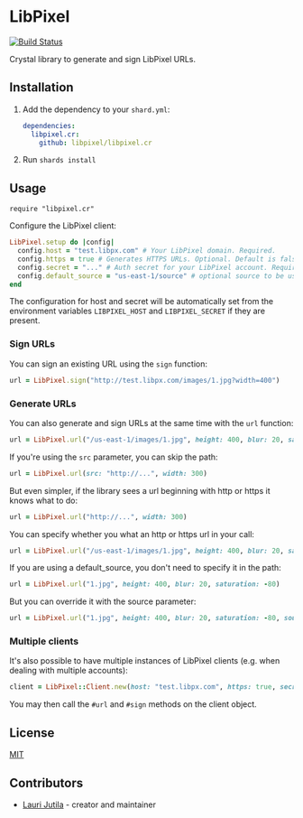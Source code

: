 # LibPixel

[![Build Status](https://travis-ci.org/libpixel/libpixel.cr.svg?branch=master)](https://travis-ci.org/libpixel/libpixel.cr)

Crystal library to generate and sign LibPixel URLs.

## Installation

1. Add the dependency to your `shard.yml`:

   ```yaml
   dependencies:
     libpixel.cr:
       github: libpixel/libpixel.cr
   ```

2. Run `shards install`

## Usage

```crystal
require "libpixel.cr"
```

Configure the LibPixel client:

```ruby
LibPixel.setup do |config|
  config.host = "test.libpx.com" # Your LibPixel domain. Required.
  config.https = true # Generates HTTPS URLs. Optional. Default is false.
  config.secret = "..." # Auth secret for your LibPixel account. Required for signing requests.
  config.default_source = "us-east-1/source" # optional source to be used, can be overriden
end
```

The configuration for host and secret will be automatically set from the environment variables `LIBPIXEL_HOST` and `LIBPIXEL_SECRET` if they are present.

### Sign URLs

You can sign an existing URL using the `sign` function:

```ruby
url = LibPixel.sign("http://test.libpx.com/images/1.jpg?width=400")
```

### Generate URLs

You can also generate and sign URLs at the same time with the `url` function:

```ruby
url = LibPixel.url("/us-east-1/images/1.jpg", height: 400, blur: 20, saturation: -80)
```

If you're using the `src` parameter, you can skip the path:

```ruby
url = LibPixel.url(src: "http://...", width: 300)
```

But even simpler, if the library sees a url beginning with http or https it knows what to do:

```ruby
url = LibPixel.url("http://...", width: 300)
```

You can specify whether you what an http or https url in your call:

```ruby
url = LibPixel.url("/us-east-1/images/1.jpg", height: 400, blur: 20, saturation: -80, https: true)
```

If you are using a default_source, you don't need to specify it in the path:

```ruby
url = LibPixel.url("1.jpg", height: 400, blur: 20, saturation: -80)
```

But you can override it with the source parameter:

```ruby
url = LibPixel.url("1.jpg", height: 400, blur: 20, saturation: -80, source: "us-west-1/source2")
```

### Multiple clients

It's also possible to have multiple instances of LibPixel clients (e.g. when dealing with multiple accounts):

```ruby
client = LibPixel::Client.new(host: "test.libpx.com", https: true, secret: "...")
```

You may then call the `#url` and `#sign` methods on the client object.


## License

[MIT](LICENSE)


## Contributors

- [Lauri Jutila](https://github.com/ljuti) - creator and maintainer
